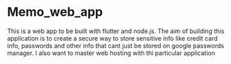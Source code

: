 # Memo_web_app
This is a web app to be built with flutter and node.js. The aim of building this application is to create a secure way to store sensitive info like  credit card info, passwords and other info that cant just be stored on google passwords manager. I also want to master web hosting with thi particular application
